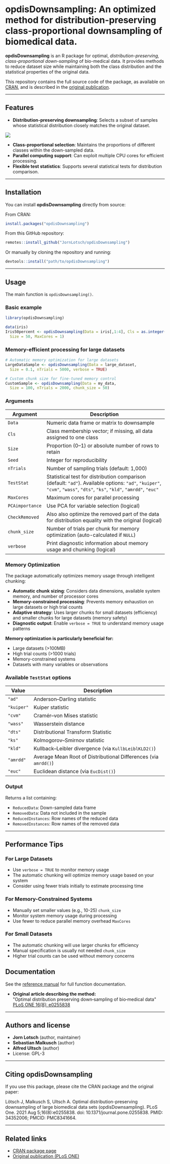 # opdisDownsampling: An optimized method for distribution-preserving class-proportional downsampling of biomedical data.


**opdisDownsampling** is an R package for optimal, *distribution-preserving, class-proportional down-sampling* of bio-medical data. It provides methods to reduce dataset size while maintaining both the class distribution and the statistical properties of the original data.

This repository contains the full source code of the package, as available on [CRAN](https://cran.r-project.org/package=opdisDownsampling), and is described in the [original publication](https://journals.plos.org/plosone/article?id=10.1371/journal.pone.0255838).

---

## Features

- **Distribution-preserving downsampling**: Selects a subset of samples whose statistical distribution closely matches the original dataset.

<img src="./DownsamplingPDFartificial10PDEraw.svg">



- **Class-proportional selection**: Maintains the proportions of different classes within the down-sampled data.
- **Parallel computing support**: Can exploit multiple CPU cores for efficient processing.
- **Flexible test statistics**: Supports several statistical tests for distribution comparison.

---

## Installation

You can install **opdisDownsampling** directly from source:

From CRAN:
```r
install.packages("opdisDownsampling")
```

From this GitHub repository:

```r
remotes::install_github("JornLotsch/opdisDownsampling")
```

Or manually by cloning the repository and running:

```r
devtools::install("path/to/opdisDownsampling")
```


---

## Usage

The main function is `opdisDownsampling()`.

### Basic example

```r
library(opdisDownsampling)

data(iris)
Iris50percent <- opdisDownsampling(Data = iris[,1:4], Cls = as.integer(iris$Species),
  Size = 50, MaxCores = 1)
```

### Memory-efficient processing for large datasets

```r
# Automatic memory optimization for large datasets
LargeDataSample <- opdisDownsampling(Data = large_dataset, 
  Size = 0.1, nTrials = 5000, verbose = TRUE)

# Custom chunk size for fine-tuned memory control
CustomSample <- opdisDownsampling(Data = my_data, 
  Size = 100, nTrials = 2000, chunk_size = 50)
```

### Arguments

| Argument        | Description                                                                                                                                           |
|-----------------|-------------------------------------------------------------------------------------------------------------------------------------------------------|
| `Data`          | Numeric data frame or matrix to downsample                                                                                                            |
| `Cls`           | Class membership vector; if missing, all data assigned to one class                                                                                   |
| `Size`          | Proportion (0–1) or absolute number of rows to retain                                                                                                 |
| `Seed`          | Integer for reproducibility                                                                                                                           |
| `nTrials`       | Number of sampling trials (default: 1,000)                                                                                                            |
| `TestStat`      | Statistical test for distribution comparison (default: `"ad"`). Available options: `"ad"`, `"kuiper"`, `"cvm"`, `"wass"`, `"dts"`, `"ks"`, `"kld"`, `"amrdd"`, `"euc"` |
| `MaxCores`      | Maximum cores for parallel processing                                                                                                                 |
| `PCAimportance` | Use PCA for variable selection (logical)                                                                                                              |
| `CheckRemoved ` | Also also optimize the removed part  of the data for distribution equality with the original (logical)                                                |
| `chunk_size`    | Number of trials per chunk for memory optimization (auto-calculated if `NULL`)                                                                        |
| `verbose`       | Print diagnostic information about memory usage and chunking (logical)                                                                                |


### Memory Optimization
The package automatically optimizes memory usage through intelligent chunking:
- **Automatic chunk sizing**: Considers data dimensions, available system memory, and number of processor cores
- **Memory-constrained processing**: Prevents memory exhaustion on large datasets or high trial counts
- **Adaptive strategy**: Uses larger chunks for small datasets (efficiency) and smaller chunks for large datasets (memory safety)
- **Diagnostic output**: Enable `verbose = TRUE` to understand memory usage patterns

**Memory optimization is particularly beneficial for:**
- Large datasets (>100MB)
- High trial counts (>1000 trials)
- Memory-constrained systems
- Datasets with many variables or observations

### Available `TestStat` options

| Value     | Description                                                                                  |
|-----------|----------------------------------------------------------------------------------------------|
| `"ad"`    | Anderson–Darling statistic                                                                   |
| `"kuiper"`| Kuiper statistic                                                                              |
| `"cvm"`   | Cramér–von Mises statistic                                                                    |
| `"wass"`  | Wasserstein distance                                                                          |
| `"dts"`   | Distributional Transform Statistic                                                            |
| `"ks"`    | Kolmogorov–Smirnov statistic                                                                  |
| `"kld"`   | Kullback–Leibler divergence (via `KullbLeiblKLD2()`)                                          |
| `"amrdd"` | Average Mean Root of Distributional Differences (via `amrdd()`)                               |
| `"euc"`   | Euclidean distance (via `EucDist()`)                                                          |


### Output

Returns a list containing:

- `ReducedData`: Down-sampled data frame
- `RemovedData`: Data not included in the sample
- `ReducedInstances`: Row names of the reduced data
- `RemovedInstances`: Row names of the removed data

---

## Performance Tips
### For Large Datasets
- Use `verbose = TRUE` to monitor memory usage
- The automatic chunking will optimize memory usage based on your system
- Consider using fewer trials initially to estimate processing time

### For Memory-Constrained Systems
- Manually set smaller values (e.g., 10-25) `chunk_size`
- Monitor system memory usage during processing
- Use fewer to reduce parallel memory overhead `MaxCores`

### For Small Datasets
- The automatic chunking will use larger chunks for efficiency
- Manual specification is usually not needed `chunk_size`
- Higher trial counts can be used without memory concerns


## Documentation

See the [reference manual](https://cran.r-project.org/web/packages/opdisDownsampling/opdisDownsampling.pdf) for full function documentation.

- **Original article describing the method:**  
  "Optimal distribution preserving down‐sampling of bio‐medical data"  
  [PLoS ONE 16(8): e0255838](https://journals.plos.org/plosone/article?id=10.1371/journal.pone.0255838)

---

## Authors and license

- **Jorn Lotsch** (author, maintainer)  
- **Sebastian Malkusch** (author)  
- **Alfred Ultsch** (author)  
- License: GPL-3

---

## Citing opdisDownsampling

If you use this package, please cite the CRAN package and the original paper:

Lötsch J, Malkusch S, Ultsch A. Optimal distribution-preserving downsampling of large biomedical data sets (opdisDownsampling). PLoS One. 2021 Aug 5;16(8):e0255838. doi: 10.1371/journal.pone.0255838. PMID: 34352006; PMCID: PMC8341664.

---

## Related links

- [CRAN package page](https://cran.r-project.org/package=opdisDownsampling)
- [Original publication (PLoS ONE)](https://journals.plos.org/plosone/article?id=10.1371/journal.pone.0255838)
